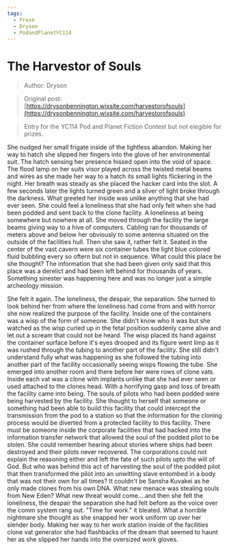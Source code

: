 ```yaml
---
tags:
  - Prose
  - Dryson
  - PodandPlanetYC114
---
```


# The Harvestor of Souls

> Author: Dryson

> Original post: [https://drysonbennington.wixsite.com/harvestorofsouls](https://drysonbennington.wixsite.com/harvestorofsouls)

> Entry for the YC114 Pod and Planet Fiction Contest but not elegible for prizes.


She nudged her small frigate inside of the lightless abandon. Making her way to hatch she slipped her fingers into the glove of her environmental suit. The hatch sensing her presence hissed open into the void of space.  The flood lamp on her suits visor played across the twisted metal beams and wires as she made her way to a hatch its small lights flickering in the night. Her breath was steady as she placed the hacker card into the slot. A few seconds later the lights turned green and a sliver of light broke through the darkness.  What greeted her inside was unlike anything that she had ever seen. She could feel a loneliness that she had only felt when she had been podded and sent back to the clone facility. A loneliness at being somewhere but nowhere at all. She moved through the facility the large beams giving way to a hive of computers. Cabling ran for thousands of meters above and below her obviously to some antenna situated on the outside of the facilities hull. Then she saw it, rather felt it. Seated in the center of the vast cavern were six container tubes the light blue colored fluid bubbling every so oftern but not in sequence. What could this place be she thought? The information that she had been given only said that this place was a derelict and had been left behind for thousands of years. Something sinester was happening here and was no longer just a simple archeology mission.

She felt it again. The loneliness, the despair, the separation. She turned to look behind her from where the loneliness had come from and with horror she now realized the purpose of the facility. Inside one of the containers was a wisp of the form of someone. She didn't know who it was but she watched as the wisp curled up in the fetal position suddenly came alive and let out a scream that could not be heard. The wisp placed its hand against the container surface before it's eyes drooped and its figure went limp as it was rushed through the tubing to another part of the facility. She still didn't understand fully what was happening as she followed the tubing into another part of the facility occasionally seeing wisps flowing the tube. She emerged into another room and there before her were rows of  clone vats. Inside each vat was a clone with implants unlike that she had ever seen or used attached to the clones head. With a horrifying gasp and loss of breath the facility came into being. The souls of pilots who had been podded were being harvested by the facility. She thought to herself that someone or something had been able to build this facility that could intercept the transmission from the pod to a station so that the information for the cloning process would be diverted from a protected facility to this facility. There must be someone inside the corporate facilities that had hacked into the information transfer network that allowed the soul of the podded pilot to be stolen. She could remember hearing about stories where ships had been destroyed and their pilots never recovered. The corporations could not explain the reasoning either and left the fate of such pilots upto the will of God. But who was behind this act of harvesting the soul of the podded pilot that then transformed the pilot into an unwitting slave entombed in a body that was not their own for all times? It couldn't be Sansha Kuvakei as he only made clones from his own DNA. What new menace was stealing souls from New Eden? What new threat would come....and then she felt the loneliness, the despair the separation she had felt before as the voice over the comm system rang out. "Time for work." it bleated. What a horrible nightmare she thought as she snapped her work uniform up over her slender body. Making her way to her work station inside of the facilities clone vat generator she had flashbacks of the dream that seemed to haunt her as she slipped her hands into the oversized work gloves.


​